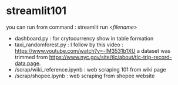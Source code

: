 # streamlit101

you can run from command : streamlit run <_filename_>

- dashboard.py : for crytocurrency show in table formation
- taxi_randomforest.py :
I follow by this video : https://www.youtube.com/watch?v=-IM3531b1XU
a dataset was trimmed from https://www.nyc.gov/site/tlc/about/tlc-trip-record-data.page.
- /scrap/wiki_reference.ipynb : web scraping 101 from wiki page
- /scrap/shopee.ipynb : web scraping from shopee website
